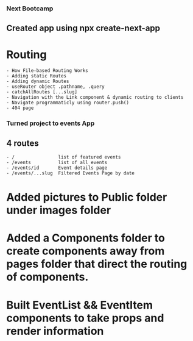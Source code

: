 ### Next Bootcamp 
## Created app using npx create-next-app
# Routing
    - How File-based Routing Works
    - Adding static Routes
    - Adding dynamic Routes 
    - useRouter object .pathname, .query 
    - catchAllRoutes [...slug]
    - Navigation with the Link component & dynamic routing to clients 
    - Navigate programmaticly using router.push()
    - 404 page 

### Turned project to events App 
## 4 routes 
    - /                list of featured events 
    - /events          list of all events 
    - /events/id       Event details page 
    - /events/...slug  Filtered Events Page by date  

# Added pictures to Public folder under images folder

# Added a Components folder to create components away from pages folder that direct the routing of components.
# Built EventList && EventItem components to take props and render information 

